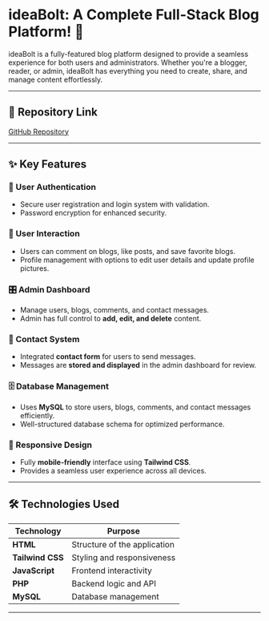 # ideaBolt: A Complete Full-Stack Blog Platform! 🚀

ideaBolt is a fully-featured blog platform designed to provide a seamless experience for both users and administrators. Whether you're a blogger, reader, or admin, ideaBolt has everything you need to create, share, and manage content effortlessly.

---

## 🔗 Repository Link  
[GitHub Repository](https://github.com/Sawon-52/IdeaBolt) 

---

## ✨ Key Features  

### 🔐 User Authentication  
- Secure user registration and login system with validation.  
- Password encryption for enhanced security.  

### 💬 User Interaction  
- Users can comment on blogs, like posts, and save favorite blogs.  
- Profile management with options to edit user details and update profile pictures.  

### 🎛️ Admin Dashboard  
- Manage users, blogs, comments, and contact messages.  
- Admin has full control to **add, edit, and delete** content.  

### 📩 Contact System  
- Integrated **contact form** for users to send messages.  
- Messages are **stored and displayed** in the admin dashboard for review.  

### 🗄️ Database Management  
- Uses **MySQL** to store users, blogs, comments, and contact messages efficiently.  
- Well-structured database schema for optimized performance.  

### 📱 Responsive Design  
- Fully **mobile-friendly** interface using **Tailwind CSS**.  
- Provides a seamless user experience across all devices.  

---

## 🛠 Technologies Used  

| **Technology**  | **Purpose**  |
|----------------|-------------|
| **HTML**       | Structure of the application  |
| **Tailwind CSS**  | Styling and responsiveness  |
| **JavaScript** | Frontend interactivity  |
| **PHP**       | Backend logic and API  |
| **MySQL**     | Database management  |

---
